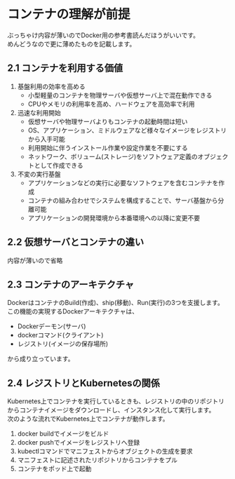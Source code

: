 # コンテナの理解が前提
ぶっちゃけ内容が薄いのでDocker用の参考書読んだほうがいいです。  
めんどうなので更に薄めたものを記載します。
## 2.1 コンテナを利用する価値
1. 基盤利用の効率を高める
    - 小型軽量のコンテナを物理サーバや仮想サーバ上で混在動作できる
    - CPUやメモリの利用率を高め、ハードウェアを高効率で利用
2. 迅速な利用開始
    - 仮想サーバや物理サーバよりもコンテナの起動時間は短い
    - OS、アプリケーション、ミドルウェアなど様々なイメージをレジストリから入手可能
    - 利用開始に伴うインストール作業や設定作業を不要にする
    - ネットワーク、ボリューム(ストレージ)をソフトウェア定義のオブジェクトとして作成できる
3. 不変の実行基盤
    - アプリケーションなどの実行に必要なソフトウェアを含むコンテナを作成
    - コンテナの組み合わせでシステムを構成することで、サーバ基盤から分離可能
    - アプリケーションの開発環境から本番環境への以降に変更不要
## 2.2 仮想サーバとコンテナの違い
内容が薄いので省略
## 2.3 コンテナのアーキテクチャ
DockerはコンテナのBuild(作成)、ship(移動)、Run(実行)の3つを支援します。  
この機能の実現するDockerアーキテクチャは、
- Dockerデーモン(サーバ)
- dockerコマンド(クライアント)
- レジストリ(イメージの保存場所)

から成り立っています。
## 2.4 レジストリとKubernetesの関係
Kubernetes上でコンテナを実行しているときも、レジストリの中のリポジトリからコンテナイメージをダウンロードし、インスタンス化して実行します。  
次のような流れでKubernetes上でコンテナが動作します。
1. docker buildでイメージをビルド
2. docker pushでイメージをレジストリへ登録
3. kubectlコマンドでマニフェストからオブジェクトの生成を要求
4. マニフェストに記述されたリポジトリからコンテナをプル
5. コンテナをポッド上で起動
